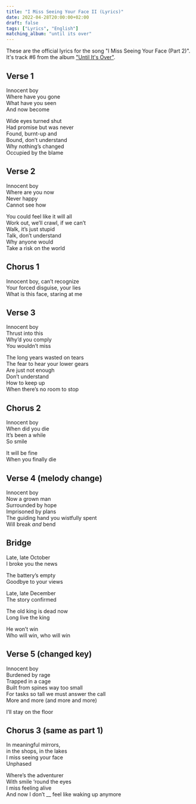 ```yaml
---
title: "I Miss Seeing Your Face II (Lyrics)"
date: 2022-04-28T20:00:00+02:00
draft: false
tags: ["Lyrics", "English"]
matching_album: "until its over"
---
```


These are the official lyrics for the song "I Miss Seeing Your Face (Part 2)". It's track #6 from the album ["Until It's Over"](/albums/until-its-over).

## Verse 1 
Innocent boy  
Where have you gone  
What have you seen  
And now become
 
Wide eyes turned shut  
Had promise but was never  
Found, burnt-up and  
Bound, don’t understand  
Why nothing’s changed  
Occupied by the blame

## Verse 2
Innocent boy  
Where are you now  
Never happy  
Cannot see how  

You could feel like it will all  
Work out, we’ll crawl, if we can’t  
Walk, it’s just stupid  
Talk, don’t understand  
Why anyone would  
Take a risk on the world

## Chorus 1
Innocent boy, can’t recognize  
Your forced disguise, your lies  
What is this face, staring at me

## Verse 3
Innocent boy  
Thrust into this  
Why’d you comply  
You wouldn’t miss  

The long years wasted on tears  
The fear to hear your lower gears  
Are just not enough  
Don’t understand  
How to keep up  
When there’s no room to stop

## Chorus 2
Innocent boy  
When did you die  
It’s been a while  
So smile  

It will be fine  
When you finally die

## Verse 4 (melody change)
Innocent boy  
Now a grown man  
Surrounded by hope  
Imprisoned by plans  
The guiding hand you wistfully spent  
Will break _and_ bend

## Bridge 
Late, late October  
I broke you the news  

The battery’s empty  
Goodbye to your views

Late, late December  
The story confirmed

The old king is dead now  
Long live the king
 
He won’t win  
Who will win, who will win

## Verse 5 (changed key)
Innocent boy  
Burdened by rage  
Trapped in a cage  
Built from spines way too small  
For tasks so tall we must answer the call  
More and more (and more and more)

I’ll stay on the floor

## Chorus 3 (same as part 1)
In meaningful mirrors,  
in the shops, in the lakes  
I miss seeing your face   
Unphased

Where’s the adventurer  
With smile ‘round the eyes  
I miss feeling alive  
And now I don’t __ feel like waking up anymore